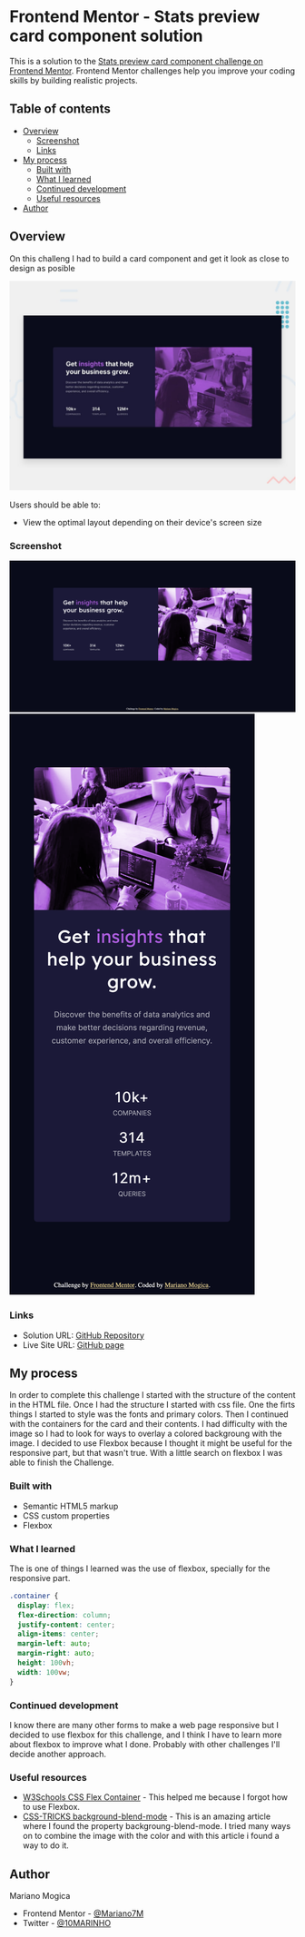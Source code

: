 # Frontend Mentor - Stats preview card component solution

This is a solution to the [Stats preview card component challenge on Frontend Mentor](https://www.frontendmentor.io/challenges/stats-preview-card-component-8JqbgoU62). Frontend Mentor challenges help you improve your coding skills by building realistic projects. 

## Table of contents

- [Overview](#overview)
  - [Screenshot](#screenshot)
  - [Links](#links)
- [My process](#my-process)
  - [Built with](#built-with)
  - [What I learned](#what-i-learned)
  - [Continued development](#continued-development)
  - [Useful resources](#useful-resources)
- [Author](#author)

## Overview

On this challeng I had to build a card component and get it look as close to design as posible

![](./design/desktop-preview.jpg)

Users should be able to:

- View the optimal layout depending on their device's screen size

### Screenshot

![](./screenshots/screenshot_desktop.jpg)
![](./screenshots/screenshot_mobile.jpg)


### Links

- Solution URL: [GitHub Repository](https://github.com/Mariano7M/StatsCard)
- Live Site URL: [GitHub page](https://mariano7m.github.io/StatsCard/)

## My process

In order to complete this challenge I started with the structure of the content in the HTML file. Once I had the structure I started with css file.
One the firts things I started to style was the fonts and primary colors. Then I continued with the containers for the card and their contents. I had difficulty with the image so I had to look for ways to overlay a colored backgroung with the image. I decided to use Flexbox because I thought it might be useful for the responsive part, but that wasn't true.
With a little search on flexbox I was able to finish the Challenge.

### Built with

- Semantic HTML5 markup
- CSS custom properties
- Flexbox

### What I learned

The is one of things I learned was the use of flexbox, specially for the responsive part.

```css
.container {
  display: flex;
  flex-direction: column;
  justify-content: center;
  align-items: center;
  margin-left: auto;
  margin-right: auto;
  height: 100vh;
  width: 100vw;
}
```

### Continued development

I know there are many other forms to make a web page responsive but I decided to use flexbox for this challenge, and I think I have to learn more about flexbox to improve what I done. 
Probably with other challenges I'll decide another approach.


### Useful resources

- [W3Schools CSS Flex Container](https://www.w3schools.com/css/css3_flexbox_container.asp) - This helped me because I forgot how to use Flexbox.
- [CSS-TRICKS background-blend-mode](https://css-tricks.com/almanac/properties/b/background-blend-mode/) - This is an amazing article where I found the property backgroung-blend-mode. I tried many ways on to combine the image with the color and with this article i found a way to do it. 

## Author

Mariano Mogica

- Frontend Mentor - [@Mariano7M](https://www.frontendmentor.io/profile/Mariano7M)
- Twitter - [@10MARINHO](https://twitter.com/10MARINHO)
